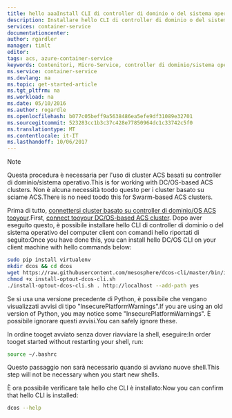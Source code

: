 ```yaml
---
title: hello aaaInstall CLI di controller di dominio o del sistema operativo | Documenti Microsoft
description: Installare hello CLI di controller di dominio o del sistema operativo.
services: container-service
documentationcenter: 
author: rgardler
manager: timlt
editor: 
tags: acs, azure-container-service
keywords: Contenitori, Micro-Service, controller di dominio/sistema operativo, Azure
ms.service: container-service
ms.devlang: na
ms.topic: get-started-article
ms.tgt_pltfrm: na
ms.workload: na
ms.date: 05/10/2016
ms.author: rogardle
ms.openlocfilehash: b077c05beff9a5638486ea5efe9df31089e32701
ms.sourcegitcommit: 523283cc1b3c37c428e77850964dc1c33742c5f0
ms.translationtype: MT
ms.contentlocale: it-IT
ms.lasthandoff: 10/06/2017
---
```

> [!NOTE]
> <span data-ttu-id="fd719-104">Questa procedura è necessaria per l'uso di cluster ACS basati su controller di dominio/sistema operativo.</span><span class="sxs-lookup"><span data-stu-id="fd719-104">This is for working with DC/OS-based ACS clusters.</span></span> <span data-ttu-id="fd719-105">Non è alcuna necessità toodo questo per i cluster basato su sciame ACS.</span><span class="sxs-lookup"><span data-stu-id="fd719-105">There is no need toodo this for Swarm-based ACS clusters.</span></span>
> 
> 

<span data-ttu-id="fd719-106">Prima di tutto, [connettersi cluster basato su controller di dominio/OS ACS tooyour](../articles/container-service/container-service-connect.md).</span><span class="sxs-lookup"><span data-stu-id="fd719-106">First, [connect tooyour DC/OS-based ACS cluster](../articles/container-service/container-service-connect.md).</span></span> <span data-ttu-id="fd719-107">Dopo aver eseguito questo, è possibile installare hello CLI di controller di dominio o del sistema operativo del computer client con comandi hello riportati di seguito:</span><span class="sxs-lookup"><span data-stu-id="fd719-107">Once you have done this, you can install hello DC/OS CLI on your client machine with hello commands below:</span></span>

```bash
sudo pip install virtualenv
mkdir dcos && cd dcos
wget https://raw.githubusercontent.com/mesosphere/dcos-cli/master/bin/install/install-optout-dcos-cli.sh
chmod +x install-optout-dcos-cli.sh
./install-optout-dcos-cli.sh . http://localhost --add-path yes
```

<span data-ttu-id="fd719-108">Se si usa una versione precedente di Python, è possibile che vengano visualizzati avvisi di tipo "InsecurePlatformWarnings".</span><span class="sxs-lookup"><span data-stu-id="fd719-108">If you are using an old version of Python, you may notice some "InsecurePlatformWarnings".</span></span> <span data-ttu-id="fd719-109">È possibile ignorare questi avvisi.</span><span class="sxs-lookup"><span data-stu-id="fd719-109">You can safely ignore these.</span></span>

<span data-ttu-id="fd719-110">In ordine tooget avviato senza dover riavviare la shell, eseguire:</span><span class="sxs-lookup"><span data-stu-id="fd719-110">In order tooget started without restarting your shell, run:</span></span>

```bash
source ~/.bashrc
```

<span data-ttu-id="fd719-111">Questo passaggio non sarà necessario quando si avviano nuove shell.</span><span class="sxs-lookup"><span data-stu-id="fd719-111">This step will not be necessary when you start new shells.</span></span>

<span data-ttu-id="fd719-112">È ora possibile verificare tale hello che CLI è installato:</span><span class="sxs-lookup"><span data-stu-id="fd719-112">Now you can confirm that hello CLI is installed:</span></span>

```bash
dcos --help
```